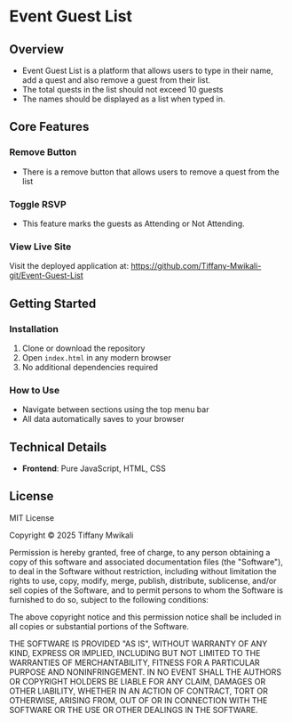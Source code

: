 
# Event Guest List 

## Overview
- Event Guest List is a platform that allows users to type in their name, add a quest and also remove a guest from their list.
- The total quests in the list should not exceed 10 guests
- The names should be displayed as a list when typed in.


## Core Features

### Remove Button
- There is a remove button that allows users to remove a quest from the list


### Toggle RSVP
- This feature marks the guests as Attending or Not Attending.

### View Live Site

Visit the deployed application at: https://github.com/Tiffany-Mwikali-git/Event-Guest-List

## Getting Started

### Installation
1. Clone or download the repository
2. Open `index.html` in any modern browser
3. No additional dependencies required

### How to Use
- Navigate between sections using the top menu bar
- All data automatically saves to your browser

## Technical Details
- **Frontend**: Pure JavaScript, HTML, CSS

## License

MIT License

Copyright &copy; 2025 Tiffany Mwikali

Permission is hereby granted, free of charge, to any person obtaining a copy of this software and associated documentation files (the "Software"), to deal in the Software without restriction, including without limitation the rights to use, copy, modify, merge, publish, distribute, sublicense, and/or sell copies of the Software, and to permit persons to whom the Software is furnished to do so, subject to the following conditions:

The above copyright notice and this permission notice shall be included in all copies or substantial portions of the Software.

THE SOFTWARE IS PROVIDED "AS IS", WITHOUT WARRANTY OF ANY KIND, EXPRESS OR IMPLIED, INCLUDING BUT NOT LIMITED TO THE WARRANTIES OF MERCHANTABILITY, FITNESS FOR A PARTICULAR PURPOSE AND NONINFRINGEMENT. IN NO EVENT SHALL THE AUTHORS OR COPYRIGHT HOLDERS BE LIABLE FOR ANY CLAIM, DAMAGES OR OTHER LIABILITY, WHETHER IN AN ACTION OF CONTRACT, TORT OR OTHERWISE, ARISING FROM, OUT OF OR IN CONNECTION WITH THE SOFTWARE OR THE USE OR OTHER DEALINGS IN THE SOFTWARE.